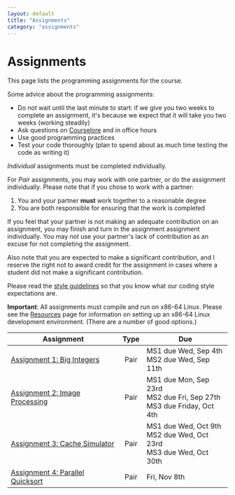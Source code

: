```yaml
---
layout: default
title: "Assignments"
category: "assignments"
---
```


# Assignments

This page lists the programming assignments for the course.

Some advice about the programming assignments:

* Do not wait until the last minute to start: if we give you two weeks
  to complete an assignment, it's because we expect that it will take you
  two weeks (working steadily)
* Ask questions on [Courselore](https://courselore.org) and in office hours
* Use good programming practices
* Test your code thoroughly (plan to spend about as much time testing the code as writing it)

*Individual* assignments must be completed individually.

For *Pair* assignments, you may work with one partner, or do the assignment individually.
Please note that if you chose to work with a partner:

1. You and your partner **must** work together to a reasonable degree
2. You are both responsible for ensuring that the work is completed

If you feel that your partner is not making an adequate contribution on an
assignment, you may finish and turn in the assignment assignment individually.
You may *not* use your partner's lack of contribution as an excuse for not
completing the assignment.

Also note that you are expected to make a significant contribution, and I reserve
the right not to award credit for the assignment in cases where a student did
not make a significant contribution.

Please read the [style guidelines](resources/style.html) so that you know what our coding style expectations are.

**Important**: All assignments must compile and run on x86-64 Linux.
Please see the [Resources](resources.html) page for information on setting
up an x86-64 Linux development environment. (There are a number of good options.)

Assignment | Type | Due
---------- | :--: | ---
[Assignment 1: Big Integers](assign/assign01.html) | Pair | MS1 due Wed, Sep 4th<br>MS2 due Wed, Sep 11th
[Assignment 2: Image Processing](assign/assign02.html) | Pair | MS1 due Mon, Sep 23rd<br> MS2 due Fri, Sep 27th<br>MS3 due Friday, Oct 4th
[Assignment 3: Cache Simulator](assign/assign03.html) | Pair | MS1 due Wed, Oct 9th<br>MS2 due Wed, Oct 23rd<br>MS3 due Wed, Oct 30th
[Assignment 4: Parallel Quicksort](assign/assign04.html) | Pair | Fri, Nov 8th
